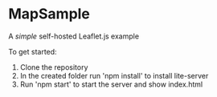 # MapSample
A *simple* self-hosted Leaflet.js example

To get started:
1. Clone the repository
2. In the created folder run 'npm install' to install lite-server
3. Run 'npm start' to start the server and show index.html


